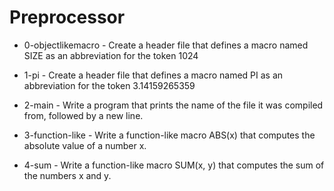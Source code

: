 # Preprocessor

* 0-objectlikemacro - Create a header file that defines a macro named SIZE as an abbreviation for the token 1024

* 1-pi - Create a header file that defines a macro named PI as an abbreviation for the token 3.14159265359

* 2-main - Write a program that prints the name of the file it was compiled from, followed by a new line.

* 3-function-like - Write a function-like macro ABS(x) that computes the absolute value of a number x.

* 4-sum - Write a function-like macro SUM(x, y) that computes the sum of the numbers x and y.
